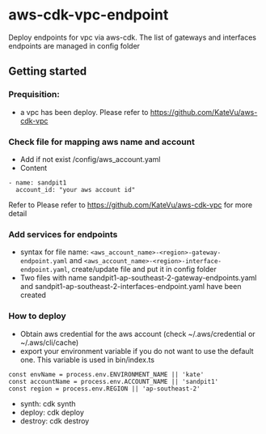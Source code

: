 # aws-cdk-vpc-endpoint
Deploy endpoints for vpc via aws-cdk. The list of gateways and interfaces endpoints are managed in config folder

## Getting started
### Prequisition: 
- a vpc has been deploy. Please refer to https://github.com/KateVu/aws-cdk-vpc
### Check file for mapping aws name and account
- Add if not exist /config/aws_account.yaml
- Content
```
- name: sandpit1
  account_id: "your aws account id"
```
Refer to Please refer to https://github.com/KateVu/aws-cdk-vpc for more detail
### Add services for endpoints
- syntax for file name: `<aws_account_name>-<region>-gateway-endpoint.yaml` and `<aws_account_name>-<region>-interface-endpoint.yaml`, create/update file and put it in config folder
- Two files with name sandpit1-ap-southeast-2-gateway-endpoints.yaml and sandpit1-ap-southeast-2-interfaces-endpoint.yaml have been created
### How to deploy
- Obtain aws credential for the aws account (check ~/.aws/credential or ~/.aws/cli/cache)
- export your environment variable if you do not want to use the default one. This variable is used in bin/index.ts
```
const envName = process.env.ENVIRONMENT_NAME || 'kate'
const accountName = process.env.ACCOUNT_NAME || 'sandpit1'
const region = process.env.REGION || 'ap-southeast-2'
```
- synth: cdk synth
- deploy: cdk deploy
- destroy: cdk destroy
